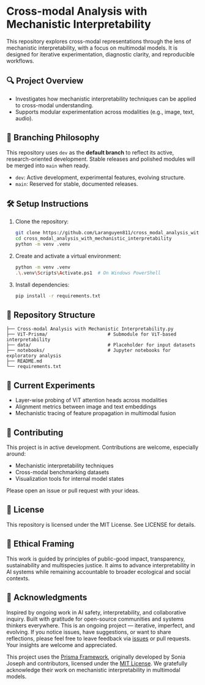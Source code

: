 
# Cross-modal Analysis with Mechanistic Interpretability

This repository explores cross-modal representations through the lens of mechanistic interpretability, with a focus on multimodal models. It is designed for iterative experimentation, diagnostic clarity, and reproducible workflows.

## 🔍 Project Overview

- Investigates how mechanistic interpretability techniques can be applied to cross-modal understanding.
- Supports modular experimentation across modalities (e.g., image, text, audio).

## 🧭 Branching Philosophy

This repository uses `dev` as the **default branch** to reflect its active, research-oriented development. Stable releases and polished modules will be merged into `main` when ready.

- `dev`: Active development, experimental features, evolving structure.
- `main`: Reserved for stable, documented releases.

## 🛠️ Setup Instructions

1. Clone the repository:
   ```bash
   git clone https://github.com/Laranguyen811/cross_modal_analysis_with_mechanistic_interpretability.git
   cd cross_modal_analysis_with_mechanistic_interpretability
   python -m venv .venv
2. Create and activate a virtual environment:
   ```bash
   python -m venv .venv
   .\.venv\Scripts\Activate.ps1  # On Windows PowerShell
   
3. Install dependencies:
   ```bash
   pip install -r requirements.txt
## 📁 Repository Structure
    
    ├── Cross-modal Analysis with Mechanistic Interpretability.py
    ├── ViT-Prisma/                      # Submodule for ViT-based interpretability
    ├── data/                            # Placeholder for input datasets
    ├── notebooks/                       # Jupyter notebooks for exploratory analysis
    ├── README.md
    └── requirements.txt

## 🧪 Current Experiments
- Layer-wise probing of ViT attention heads across modalities
- Alignment metrics between image and text embeddings
- Mechanistic tracing of feature propagation in multimodal fusion
## 🤝 Contributing
This project is in active development. Contributions are welcome, especially around:
- Mechanistic interpretability techniques
- Cross-modal benchmarking datasets
- Visualization tools for internal model states

Please open an issue or pull request with your ideas.

## 📜 License
This repository is licensed under the MIT License. See LICENSE for details.

## 🌱 Ethical Framing
This work is guided by principles of public-good impact, transparency, sustainability and multispecies justice. It aims to advance interpretability in AI systems while remaining accountable to broader ecological and social contexts.

## 🙏 Acknowledgments
Inspired by ongoing work in AI safety, interpretability, and collaborative inquiry. Built with gratitude for open-source communities and systems thinkers everywhere.
This is an ongoing project — iterative, imperfect, and evolving. If you notice issues, have suggestions, or want to share reflections, please feel free to leave feedback via [issues](https://github.com/Laranguyen811/cross_modal_analysis_with_mechanistic_interpretability/issues) or pull requests. Your insights are welcome and appreciated.

This project uses the [Prisma Framework](https://github.com/Prisma-Multimodal/ViT-Prisma),  originally developed by Sonia Joseph and contributors,  licensed under the [MIT License](https://github.com/Prisma-Multimodal/ViT-Prisma/blob/main/LICENSE). We gratefully acknowledge their work on mechanistic interpretability in multimodal models.
